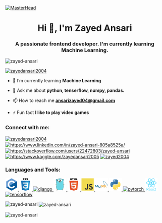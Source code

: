 [![MasterHead](https://mir-s3-cdn-cf.behance.net/project_modules/max_1200/79731568097599.5b50bca477735.jpg)](https://zayed-ansari.io)
<h1 align="center">Hi 👋, I'm Zayed Ansari</h1>
<h3 align="center">A passionate frontend developer. I'm currently learning Machine Learning.</h3>

<p align="left"> <img src="https://komarev.com/ghpvc/?username=zayed-ansari&label=Profile%20views&color=0e75b6&style=flat" alt="zayed-ansari" /> </p>

<p align="left"> <a href="https://twitter.com/zayedansari2004" target="blank"><img src="https://img.shields.io/twitter/follow/zayedansari2004?logo=twitter&style=for-the-badge" alt="zayedansari2004" /></a> </p>

- 🌱 I’m currently learning **Machine Learning**

- 💬 Ask me about **python, tenserflow, numpy, pandas.**

- 📫 How to reach me **ansarizayed04@gmail.com**

- ⚡ Fun fact **I like to play video games**

<h3 align="left">Connect with me:</h3>
<p align="left">
<a href="https://twitter.com/zayedansari2004" target="blank"><img align="center" src="https://raw.githubusercontent.com/rahuldkjain/github-profile-readme-generator/master/src/images/icons/Social/twitter.svg" alt="zayedansari2004" height="30" width="40" /></a>
<a href="https://linkedin.com/in/https://www.linkedin.com/in/zayed-ansari-805a8525a?" target="blank"><img align="center" src="https://raw.githubusercontent.com/rahuldkjain/github-profile-readme-generator/master/src/images/icons/Social/linked-in-alt.svg" alt="https://www.linkedin.com/in/zayed-ansari-805a8525a/" height="30" width="40" /></a>
<a href="https://stackoverflow.com/users/https://stackoverflow.com/users/22472803/zayed-ansari" target="blank"><img align="center" src="https://raw.githubusercontent.com/rahuldkjain/github-profile-readme-generator/master/src/images/icons/Social/stack-overflow.svg" alt="https://stackoverflow.com/users/22472803/zayed-ansari" height="30" width="40" /></a>
<a href="https://kaggle.com/https://www.kaggle.com/zayedansari2005" target="blank"><img align="center" src="https://raw.githubusercontent.com/rahuldkjain/github-profile-readme-generator/master/src/images/icons/Social/kaggle.svg" alt="https://www.kaggle.com/zayedansari2005" height="30" width="40" /></a>
<a href="https://discord.gg/zayed2004" target="blank"><img align="center" src="https://raw.githubusercontent.com/rahuldkjain/github-profile-readme-generator/master/src/images/icons/Social/discord.svg" alt="zayed2004" height="30" width="40" /></a>
</p>

<h3 align="left">Languages and Tools:</h3>
<p align="left"> <a href="https://www.cprogramming.com/" target="_blank" rel="noreferrer"> <img src="https://raw.githubusercontent.com/devicons/devicon/master/icons/c/c-original.svg" alt="c" width="40" height="40"/> </a> <a href="https://www.w3schools.com/css/" target="_blank" rel="noreferrer"> <img src="https://raw.githubusercontent.com/devicons/devicon/master/icons/css3/css3-original-wordmark.svg" alt="css3" width="40" height="40"/> </a> <a href="https://www.djangoproject.com/" target="_blank" rel="noreferrer"> <img src="https://cdn.worldvectorlogo.com/logos/django.svg" alt="django" width="40" height="40"/> </a> <a href="https://golang.org" target="_blank" rel="noreferrer"> <img src="https://raw.githubusercontent.com/devicons/devicon/master/icons/go/go-original.svg" alt="go" width="40" height="40"/> </a> <a href="https://www.w3.org/html/" target="_blank" rel="noreferrer"> <img src="https://raw.githubusercontent.com/devicons/devicon/master/icons/html5/html5-original-wordmark.svg" alt="html5" width="40" height="40"/> </a> <a href="https://developer.mozilla.org/en-US/docs/Web/JavaScript" target="_blank" rel="noreferrer"> <img src="https://raw.githubusercontent.com/devicons/devicon/master/icons/javascript/javascript-original.svg" alt="javascript" width="40" height="40"/> </a> <a href="https://www.mysql.com/" target="_blank" rel="noreferrer"> <img src="https://raw.githubusercontent.com/devicons/devicon/master/icons/mysql/mysql-original-wordmark.svg" alt="mysql" width="40" height="40"/> </a> <a href="https://www.python.org" target="_blank" rel="noreferrer"> <img src="https://raw.githubusercontent.com/devicons/devicon/master/icons/python/python-original.svg" alt="python" width="40" height="40"/> </a> <a href="https://pytorch.org/" target="_blank" rel="noreferrer"> <img src="https://www.vectorlogo.zone/logos/pytorch/pytorch-icon.svg" alt="pytorch" width="40" height="40"/> </a> <a href="https://reactjs.org/" target="_blank" rel="noreferrer"> <img src="https://raw.githubusercontent.com/devicons/devicon/master/icons/react/react-original-wordmark.svg" alt="react" width="40" height="40"/> </a> <a href="https://www.tensorflow.org" target="_blank" rel="noreferrer"> <img src="https://www.vectorlogo.zone/logos/tensorflow/tensorflow-icon.svg" alt="tensorflow" width="40" height="40"/> </a> </p>

<p><img align="left" src="https://github-readme-stats.vercel.app/api/top-langs?username=zayed-ansari&show_icons=true&locale=en&layout=compact" alt="zayed-ansari" /></p>

<p>&nbsp;<img align="center" src="https://github-readme-stats.vercel.app/api?username=zayed-ansari&show_icons=true&locale=en" alt="zayed-ansari" /></p>

<p><img align="center" src="https://github-readme-streak-stats.herokuapp.com/?user=zayed-ansari&" alt="zayed-ansari" /></p>
